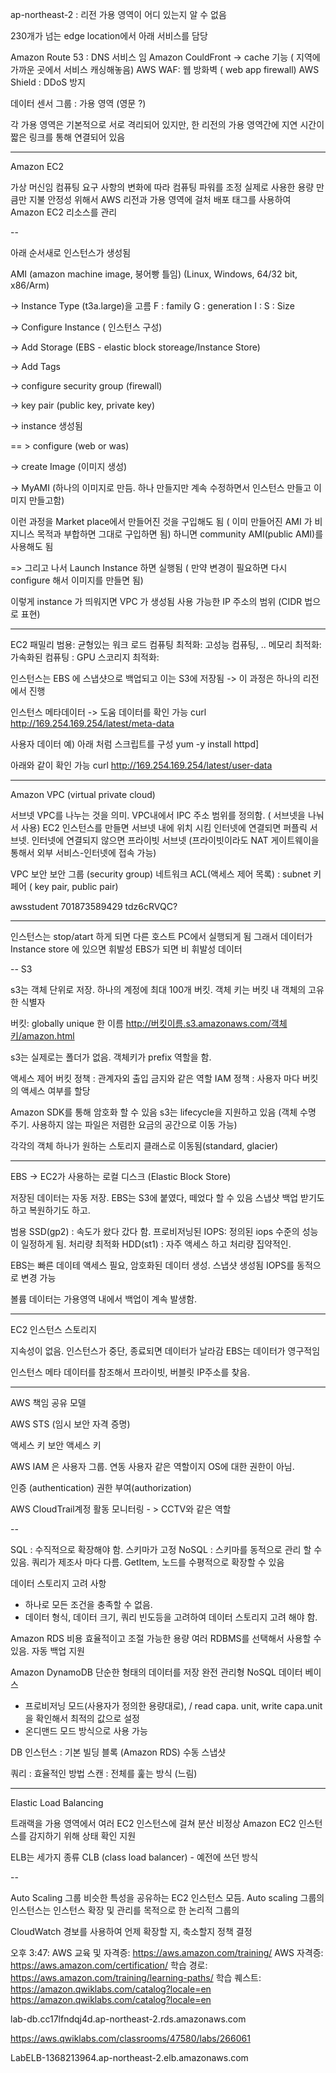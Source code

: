 
ap-northeast-2 : 리전
가용 영역이 어디 있는지 알 수 없음

230개가 넘는 edge location에서 아래 서비스를 담당

Amazon Route 53 : DNS 서비스 임
Amazon CouldFront -> cache 기능 ( 지역에 가까운 곳에서 서비스 캐싱해놓음)
AWS WAF: 웹 방화벽 ( web app firewall)
AWS Shield : DDoS 방지


데이터 센서 그룹 : 가용 영역 (영문 ?)

각 가용 영역은 기본적으로 서로 격리되어 있지만, 한 리전의 가용 영역간에
지연 시간이 짧은 링크를 통해 연결되어 있음

----


Amazon EC2

가상 머신임
컴퓨팅 요구 사항의 변화에 따라 컴퓨팅 파워를 조정
실제로 사용한 용량 만큼만 지불
안정성 위해서 AWS 리전과 가용 영역에 걸처 배포
태그를 사용하여 Amazon EC2 리소스를 관리


--

아래 순서새로 인스턴스가 생성됨

AMI (amazon machine image, 붕어빵 틀임)
(Linux, Windows, 64/32 bit, x86/Arm)

-> Instance Type (t3a.large)을 고름
F : family
G : generation
I :
S : Size

-> Configure Instance ( 인스턴스 구성)

-> Add Storage (EBS - elastic block storeage/Instance Store)

-> Add Tags

-> configure security group (firewall)

-> key pair (public key, private key)

-> instance 생성됨


== > configure (web or was)

-> create Image (이미지 생성)

-> MyAMI (하나의 이미지로 만듬. 하나 만들지만 계속 수정하면서 인스턴스 만들고 이미지 만들고함)

이런 과정을 Market place에서 만들어진 것을 구입해도 됨 ( 이미 만들어진 AMI 가 비지니스 목적과 부합하면 그대로 구입하면 됨)
하니면 community AMI(public AMI)를 사용해도 됨

=> 그리고 나서 Launch Instance 하면 실행됨 ( 만약 변경이 필요하면 다시 configure 해서 이미지를 만들면 됨)


이렇게 instance 가 띄워지면 VPC 가 생성됨
사용 가능한 IP 주소의 범위 (CIDR 법으로 표현)


-------

EC2 패밀리
범용: 균형있는 워크 로드
컴퓨팅 최적화: 고성능 컴퓨팅, ..
메모리 최적화:
가속화된 컴퓨팅 : GPU
스코리지 최적화:


인스턴스는 EBS 에 스냅샷으로 백업되고 이는 S3에 저장됨
-> 이 과정은 하나의 리전에서 진행

인스턴스 메타데이터
-> 도움 데이터를 확인 가능
curl http://169.254.169.254/latest/meta-data


사용자 데이터 예) 아래 처럼 스크립트를 구성
yum -y install httpd]

아래와 같이 확인 가능
curl http://169.254.169.254/latest/user-data


---

Amazon VPC (virtual private cloud)

서브넷
VPC를 나누는 것을 의미.
VPC내에서 IPC 주소 범위를 정의함. ( 서브넷을 나눠서 사용)
EC2 인스턴스를 만들면 서브넷 내에 위치 시킴
인터넷에 연결되면 퍼플릭 서브넷. 인터넷에 연결되지 않으면 프라이빗 서브넷
(프라이빗이라도 NAT 게이트웨이을 통해서 외부 서비스-인터넷에 접속 가능)

VPC 보안
보안 그룹 (security group)
네트워크 ACL(액세스 제어 목록) : subnet
키페어 ( key pair, public pair)

awsstudent
701873589429
tdz6cRVQC?

----

인스턴스는 stop/atart 하게 되면 다른 호스트 PC에서 실행되게 됨
그래서 데이터가 Instance store 에 있으면 휘발성
EBS가 되면 비 휘발성 데이터


--
S3

s3는 객체 단위로 저장. 하나의 계정에 최대 100개 버킷.
객체 키는 버킷 내 객체의 고유한 식별자

버킷: globally unique 한 이름
http://버킷이름.s3.amazonaws.com/객체키/amazon.html

s3는 실제로는 폴더가 없음. 객체키가 prefix 역할을 함.

액세스 제어
버킷 정책 : 관계자외 출입 금지와 같은 역할
IAM 정책 : 사용자 마다 버킷의 액세스 여부를 할당

Amazon SDK를 통해 암호화 할 수 있음
s3는 lifecycle을 지원하고 있음 (객체 수명 주기. 사용하지 않는 파일은 저렴한 요금의
공간으로 이동 가능)

각각의 객체 하나가 원하는 스토리지 클래스로 이동됨(standard, glacier)

--------------------------------
EBS -> EC2가 사용하는 로컬 디스크
(Elastic Block Store)

저장된 데이터는 자동 저장. EBS는 S3에 붙였다, 떼었다 할 수 있음
스냅샷 백업 받기도 하고 복원하기도 하고.

범용 SSD(gp2) : 속도가 왔다 갔다 함.
프로비저닝된 IOPS: 정의된 iops 수준의 성능이 일정하게 됨.
처리량 최적화 HDD(st1) : 자주 액세스 하고 처리량 집약적인.

EBS는 빠른 데이테 액세스 필요, 암호화된 데이터 생성. 스냅샷 생성됨
IOPS를 동적으로 변경 가능

볼륨 데이터는 가용영역 내에서 백업이 계속 발생함.


-----------------------------
EC2 인스턴스 스토리지

지속성이 없음. 인스턴스가 중단, 종료되면 데이터가 날라감
EBS는 데이터가 영구적임


인스턴스 메타 데이터를 참조해서 프라이빗, 버블릿 IP주소를 찾음.


-----

AWS 책임 공유 모델

AWS STS (임시 보안 자격 증명)

액세스 키
보안 액세스 키

AWS IAM 은 사용자 그룹. 연동 사용자 같은 역할이지 OS에 대한 권한이 아님.

인증 (authentication)
권한 부여(authorization)

AWS CloudTrail계정 활동 모니터링 - > CCTV와 같은 역할

--

SQL : 수직적으로 확장해야 함. 스키마가 고정
NoSQL : 스키마를 동적으로 관리 할 수 있음.
쿼리가 제조사 마다 다름. GetItem,
노드를 수평적으로 확장할 수 있음

데이터 스토리지 고려 사항
- 하나로 모든 조건을 충족할 수 없음.
- 데이터 형식, 데이터 크기, 쿼리 빈도등을 고려하여 데이터 스토리지 고려 해야 함.

Amazon RDS
비용 효율적이고 조절 가능한 용량
여러 RDBMS를 선택해서 사용할 수 있음.
자동 백업 지원


Amazon DynamoDB
단순한 형태의 데이터를 저장
완전 관리형 NoSQL 데이터 베이스
- 프로비저닝 모드(사용자가 정의한 용량대로), / read capa. unit, write capa.unit 을
확인해서 최적의 값으로 설정
- 온디맨드 모드 방식으로 사용 가능

DB 인스턴스 : 기본 빌딩 블록 (Amazon RDS)
수동 스냅샷

쿼리 : 효율적인 방법
스캔 : 전체를 훑는 방식 (느림)



------------------------

Elastic Load Balancing

트래랙을 가용 영역에서 여러 EC2 인스턴스에 걸쳐 분산
비정상 Amazon EC2 인스턴스를 감지하기 위해 상태 확인 지원

ELB는 세가지 종류
CLB (class load balancer) - 예전에 쓰던 방식

--

Auto Scaling 그룹
비슷한 특성을 공유하는 EC2 인스턴스 모듬.
Auto scaling 그룹의 인스턴스는 인스턴스 확장 및 관리를 목적으로 한 논리적 그룹의

CloudWatch 경보를 사용하여 언제 확장할 지, 축소할지 정책 결정

오후 3:47: AWS 교육 및 자격증: https://aws.amazon.com/training/
AWS 자격증: https://aws.amazon.com/certification/
학습 경로: https://aws.amazon.com/training/learning-paths/
학습 퀘스트: https://amazon.qwiklabs.com/catalog?locale=en
https://amazon.qwiklabs.com/catalog?locale=en

lab-db.cc17lfndqj4d.ap-northeast-2.rds.amazonaws.com


https://aws.qwiklabs.com/classrooms/47580/labs/266061

LabELB-1368213964.ap-northeast-2.elb.amazonaws.com
